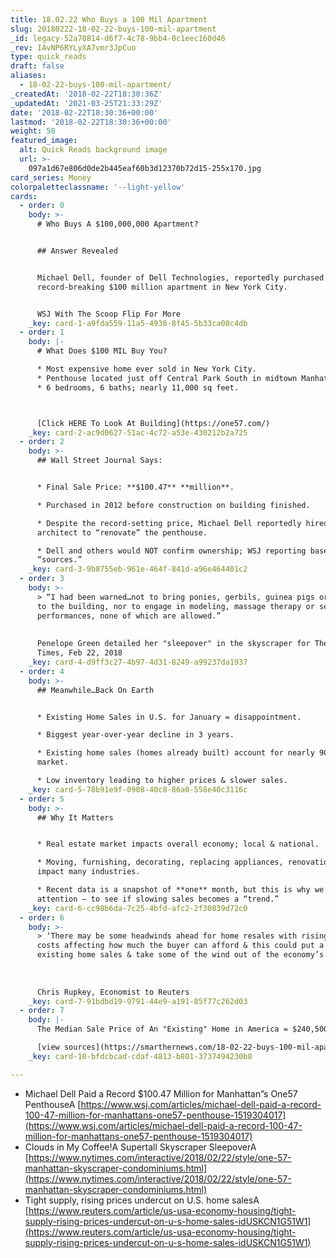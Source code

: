```yaml
---
title: 18.02.22 Who Buys a 100 Mil Apartment
slug: 20180222-18-02-22-buys-100-mil-apartment
_id: legacy-52a70814-d6f7-4c78-9bb4-0c1eec160d46
_rev: IAvNP6RYLyXA7vmr3JpCuo
type: quick_reads
draft: false
aliases:
  - 18-02-22-buys-100-mil-apartment/
_createdAt: '2018-02-22T18:30:36Z'
_updatedAt: '2021-03-25T21:33:29Z'
date: '2018-02-22T18:30:36+00:00'
lastmod: '2018-02-22T18:30:36+00:00'
weight: 50
featured_image:
  alt: Quick Reads background image
  url: >-
    097a1d67e806d0de2b445eaf60b3d12370b72d15-255x170.jpg
card_series: Money
colorpaletteclassname: '--light-yellow'
cards:
  - order: 0
    body: >-
      # Who Buys A $100,000,000 Apartment?


      ## Answer Revealed


      Michael Dell, founder of Dell Technologies, reportedly purchased a
      record-breaking $100 million apartment in New York City.


      WSJ With The Scoop Flip For More
    _key: card-1-a9fda559-11a5-4930-8f45-5b33ca08c4db
  - order: 1
    body: |-
      # What Does $100 MIL Buy You?

      * Most expensive home ever sold in New York City.
      * Penthouse located just off Central Park South in midtown Manhattan.
      * 6 bedrooms, 6 baths; nearly 11,000 sq feet.



      [Click HERE To Look At Building](https://one57.com/)
    _key: card-2-ac9d0627-51ac-4c72-a53e-430212b2a725
  - order: 2
    body: >-
      ## Wall Street Journal Says:


      * Final Sale Price: **$100.47** **million**.

      * Purchased in 2012 before construction on building finished.

      * Despite the record-setting price, Michael Dell reportedly hired his
      architect to “renovate” the penthouse.

      * Dell and others would NOT confirm ownership; WSJ reporting based on
      “sources.”
    _key: card-3-9b8755eb-961e-464f-841d-a96e464401c2
  - order: 3
    body: >-
      > “I had been warned…not to bring ponies, gerbils, guinea pigs or bunnies
      to the building, nor to engage in modeling, massage therapy or seminude
      performances, none of which are allowed.”  
        
        
      Penelope Green detailed her "sleepover" in the skyscraper for The New York
      Times, Feb 22, 2018
    _key: card-4-d9ff3c27-4b97-4d31-8249-a99237da1937
  - order: 4
    body: >-
      ## Meanwhile…Back On Earth


      * Existing Home Sales in U.S. for January = disappointment.

      * Biggest year-over-year decline in 3 years.

      * Existing home sales (homes already built) account for nearly 90% of the
      market.

      * Low inventory leading to higher prices & slower sales.
    _key: card-5-78b91e9f-0908-40c8-86a0-558e40c3116c
  - order: 5
    body: >-
      ## Why It Matters


      * Real estate market impacts overall economy; local & national.

      * Moving, furnishing, decorating, replacing appliances, renovations etc.
      impact many industries.

      * Recent data is a snapshot of **one** month, but this is why we pay
      attention – to see if slowing sales becomes a “trend.”
    _key: card-6-cc98b6da-7c25-4bfd-afc2-2f30839d72c0
  - order: 6
    body: >-
      > ‘There may be some headwinds ahead for home resales with rising mortgage
      costs affecting how much the buyer can afford & this could put a damper on
      existing home sales & take some of the wind out of the economy’s sails.”  
        
        
        
      Chris Rupkey, Economist to Reuters
    _key: card-7-91bdbd19-9791-44e9-a191-85f77c262d03
  - order: 7
    body: |-
      The Median Sale Price of An "Existing" Home in America = $240,500

      [view sources](https://smarthernews.com/18-02-22-buys-100-mil-apartment/)
    _key: card-10-bfdcbcad-cdaf-4813-b801-3737494230b8

---
```

* Michael Dell Paid a Record $100.47 Million for Manhattan”s One57 PenthouseA [https://www.wsj.com/articles/michael-dell-paid-a-record-100-47-million-for-manhattans-one57-penthouse-1519304017](https://www.wsj.com/articles/michael-dell-paid-a-record-100-47-million-for-manhattans-one57-penthouse-1519304017)
* Clouds in My Coffee!A Supertall Skyscraper SleepoverA [https://www.nytimes.com/interactive/2018/02/22/style/one-57-manhattan-skyscraper-condominiums.html](https://www.nytimes.com/interactive/2018/02/22/style/one-57-manhattan-skyscraper-condominiums.html)
* Tight supply, rising prices undercut on U.S. home salesA [https://www.reuters.com/article/us-usa-economy-housing/tight-supply-rising-prices-undercut-on-u-s-home-sales-idUSKCN1G51W1](https://www.reuters.com/article/us-usa-economy-housing/tight-supply-rising-prices-undercut-on-u-s-home-sales-idUSKCN1G51W1)